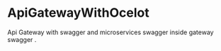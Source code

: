 # ApiGatewayWithOcelot

Api Gateway with swagger and microservices swagger inside gateway swagger .
